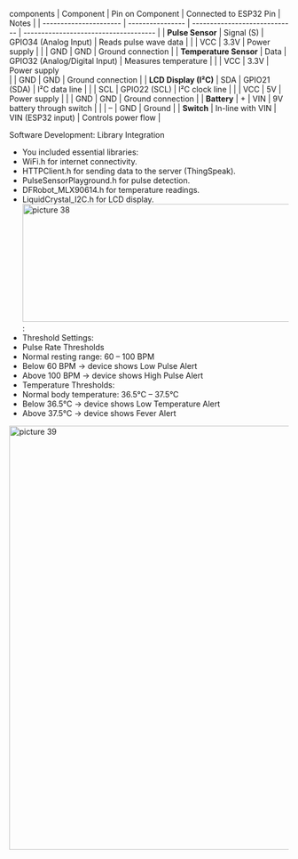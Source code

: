 components 
| Component              | Pin on Component | Connected to ESP32 Pin        | Notes                                 |
| ---------------------- | ---------------- | ----------------------------- | ------------------------------------- |
| **Pulse Sensor**       | Signal (S)       | GPIO34 (Analog Input)         | Reads pulse wave data                 |
|                        | VCC              | 3.3V                          | Power supply                          |
|                        | GND              | GND                           | Ground connection                     |
| **Temperature Sensor** | Data             | GPIO32 (Analog/Digital Input) | Measures temperature                  |
|                        | VCC              | 3.3V                          | Power supply  
|                        | GND              | GND                           | Ground connection                     |
| **LCD Display (I²C)**  | SDA              | GPIO21 (SDA)                  | I²C data line                         |
|                        | SCL              | GPIO22 (SCL)                  | I²C clock line                        |
|                        | VCC              | 5V                            | Power supply                          |
|                        | GND              | GND                           | Ground connection                     |
| **Battery**            | +                | VIN                           | 9V battery through switch             |
|                        | –                | GND                           | Ground                                |
| **Switch**             | In-line with VIN | VIN (ESP32 input)             | Controls power flow                   |

Software Development:
Library Integration
- You included essential libraries:
- WiFi.h for internet connectivity.
- HTTPClient.h for sending data to the server (ThingSpeak).
- PulseSensorPlayground.h for pulse detection.
- DFRobot_MLX90614.h for temperature readings.
- LiquidCrystal_I2C.h for LCD display.
<img width="642" height="212" alt="picture 38" src="https://github.com/user-attachments/assets/a8bde3ff-bf24-416c-873a-05c1e0dbb148" />:
 - Threshold Settings:
 - Pulse Rate Thresholds
- Normal resting range: 60 – 100 BPM
- Below 60 BPM → device shows Low Pulse Alert
- Above 100 BPM → device shows High Pulse Alert
- Temperature Thresholds:
- Normal body temperature: 36.5°C – 37.5°C
- Below 36.5°C → device shows Low Temperature Alert
- Above 37.5°C → device shows Fever Alert
<img width="942" height="763" alt="picture 39 " src="https://github.com/user-attachments/assets/3bfbbb52-bdf3-468d-9072-ef8f605e4ef6" />

